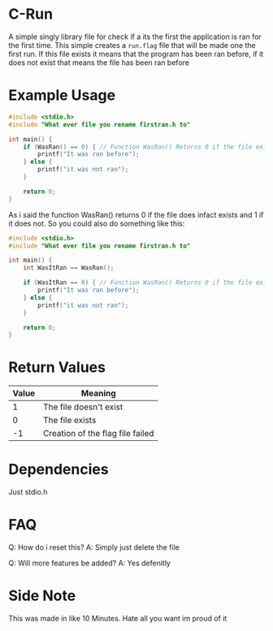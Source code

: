 # C-Run
A simple singly library file for check if a its the first the application is ran for the first time.
This simple creates a `run.flag` file that will be made one the first run.
If this file exists it means that the program has been ran before, if it does not exist that means the file has been ran before

# Example Usage
```c
#include <stdio.h>
#include "What ever file you rename firstran.h to"

int main() {
    if (WasRan() == 0) { // Function WasRan() Returns 0 if the file exists and 1 if it does not
        printf("It was ran before");
    } else {
        printf("it was not ran");
    }

    return 0;   
}
```
As i said the function WasRan() returns 0 if the file does infact exists and 1 if it does not.
So you could also do something like this:

```c
#include <stdio.h>
#include "What ever file you rename firstran.h to"

int main() {
    int WasItRan == WasRan();

    if (WasItRan == 0) { // Function WasRan() Returns 0 if the file exists and 1 if it does not
        printf("It was ran before");
    } else {
        printf("it was not ran");
    }

    return 0;   
}
```

# Return Values
| Value | Meaning |
| ----- | ------- |
| 1 | The file doesn't exist |
| 0 | The file exists |
| -1 | Creation of the flag file failed

# Dependencies
Just stdio.h

# FAQ
Q: How do i reset this?
A: Simply just delete the file

Q: Will more features be added?
A: Yes defenitly

# Side Note
This was made in like 10 Minutes.
Hate all you want im proud of it
